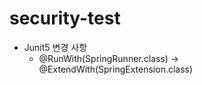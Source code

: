 # security-test

- Junit5 변경 사항
  - @RunWith(SpringRunner.class) -> @ExtendWith(SpringExtension.class)
  
  
